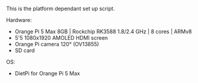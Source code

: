 
This is the platform dependant set up script.

Hardware:
- Orange Pi 5 Max 8GB | Rockchip RK3588 1.8/2.4 GHz | 8 cores | ARMv8
- 5'5 1080x1920 AMOLED HDMI screen
- Orange Pi camera 120° (OV13855)
- SD card

OS:
- DietPi for Orange Pi 5 Max
